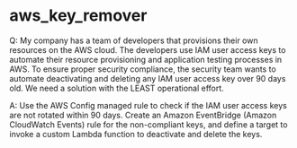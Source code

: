 # aws_key_remover

Q:
My company has a team of developers that provisions their own resources on the AWS cloud. The developers use IAM user access keys to automate their resource provisioning and application testing processes in AWS. 
To ensure proper security compliance, the security team wants to automate deactivating and deleting any IAM user access key over 90 days old.
We need a solution with the LEAST operational effort.

A:
Use the AWS Config managed rule to check if the IAM user access keys are not rotated within 90 days. 
Create an Amazon EventBridge (Amazon CloudWatch Events) rule for the non-compliant keys, and define a target to invoke a custom Lambda function to deactivate and delete the keys.

